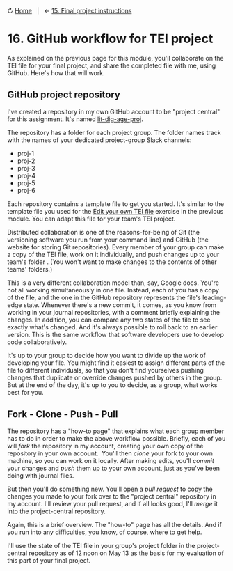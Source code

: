 ↻ [Home](README.md)&nbsp;&nbsp;&nbsp;|&nbsp;&nbsp;&nbsp;← [15. Final project instructions](15_final-project-instructions.md)

# 16. GitHub workflow for TEI project

As explained on the previous page for this module, you'll collaborate on the TEI file for your final project, and share the completed file with me, using GitHub. Here's how that will work.

## GitHub project repository

I've created a repository in my own GitHub account to be "project central" for this assignment. It's named [lit-dig-age-proj](https://github.com/WhatTheDickens/lit-dig-age-proj).

The repository has a folder for each project group. The folder names track with the names of your dedicated project-group Slack channels:

-   proj-1
-   proj-2
-   proj-3
-   proj-4
-   proj-5
-   proj-6

Each repository contains a template file to get you started. It's similar to the template file you used for the [Edit your own TEI file](13_edit-your-own.md) exercise in the previous module. You can adapt this file for your team's TEI project.

Distributed collaboration is one of the reasons-for-being of Git (the versioning software you run from your command line) and GitHub (the website for storing Git repositories). Every member of your group can make a copy of the TEI file, work on it individually, and push changes up to your team's folder . (You won't want to make changes to the contents of other teams' folders.) 

This is a very different collaboration model than, say, Google docs. You're not all working simultaneously in one file. Instead, each of you has a copy of the file, and the one in the GitHub repository represents the file's leading-edge state. Whenever there's a new commit, it comes, as you know from working in your journal repositories, with a comment briefly explaining the changes. In addition, you can compare any two states of the file to see exactly what's changed. And it's always possible to roll back to an earlier version. This is the same workflow that software developers use to develop code collaboratively.

It's up to your group to decide how you want to divide up the work of developing your file. You might find it easiest to assign different parts of the file to different individuals, so that you don't find yourselves pushing changes that duplicate or override changes pushed by others in the group. But at the end of the day, it's up to you to decide, as a group, what works best for you.

## Fork - Clone - Push - Pull

The repository has a "how-to page" that explains what each group member has to do in order to make the above workflow possible. Briefly, each of you will *fork* the repository in my account, creating your own copy of the repository in your own account.  You'll then *clone* your fork to your own machine, so you can work on it locally. After making edits, you'll *commit* your changes and *push* them up to your own account, just as you've been doing with journal files.

But then you'll do something new. You'll open a *pull request* to copy the changes you made to your fork over to the "project central" repository in my account. I'll review your pull request, and if all looks good, I'll *merge* it into the project-central repository.

Again, this is a brief overview. The "how-to" page has all the details. And if you run into any difficulties, you know, of course, where to get help.

I'll use the state of the TEI file in your group's project folder in the project-central repository as of 12 noon on May 13 as the basis for my evaluation of this part of your final project.
